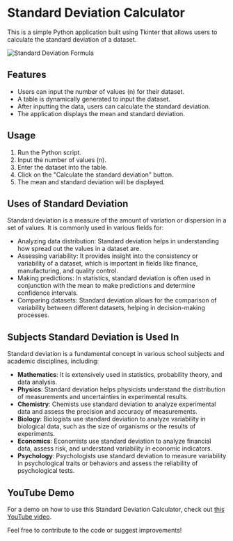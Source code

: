 # Standard Deviation Calculator

This is a simple Python application built using Tkinter that allows users to calculate the standard deviation of a dataset.

![Standard Deviation Formula](https://www.nlm.nih.gov/oet/ed/stats/img/SDFormula.png)

## Features

- Users can input the number of values (n) for their dataset.
- A table is dynamically generated to input the dataset.
- After inputting the data, users can calculate the standard deviation.
- The application displays the mean and standard deviation.

## Usage

1. Run the Python script.
2. Input the number of values (n).
3. Enter the dataset into the table.
4. Click on the "Calculate the standard deviation" button.
5. The mean and standard deviation will be displayed.

## Uses of Standard Deviation

Standard deviation is a measure of the amount of variation or dispersion in a set of values. It is commonly used in various fields for:

- Analyzing data distribution: Standard deviation helps in understanding how spread out the values in a dataset are.
- Assessing variability: It provides insight into the consistency or variability of a dataset, which is important in fields like finance, manufacturing, and quality control.
- Making predictions: In statistics, standard deviation is often used in conjunction with the mean to make predictions and determine confidence intervals.
- Comparing datasets: Standard deviation allows for the comparison of variability between different datasets, helping in decision-making processes.

## Subjects Standard Deviation is Used In

Standard deviation is a fundamental concept in various school subjects and academic disciplines, including:

- **Mathematics**: It is extensively used in statistics, probability theory, and data analysis.
- **Physics**: Standard deviation helps physicists understand the distribution of measurements and uncertainties in experimental results.
- **Chemistry**: Chemists use standard deviation to analyze experimental data and assess the precision and accuracy of measurements.
- **Biology**: Biologists use standard deviation to analyze variability in biological data, such as the size of organisms or the results of experiments.
- **Economics**: Economists use standard deviation to analyze financial data, assess risk, and understand variability in economic indicators.
- **Psychology**: Psychologists use standard deviation to measure variability in psychological traits or behaviors and assess the reliability of psychological tests.

## YouTube Demo

For a demo on how to use this Standard Deviation Calculator, check out [this YouTube video](#).

Feel free to contribute to the code or suggest improvements!

